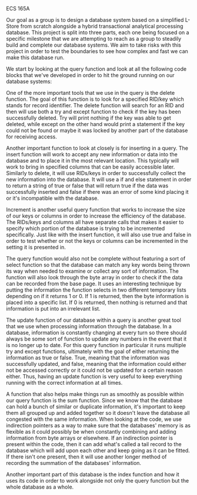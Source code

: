 ECS 165A 


Our goal as a group is to design a database system based on a simplified L-Store from scratch alongside a hybrid transactional analytical processing database. This project is split into three parts, each one being focused on a specific milestone that we are attempting to reach as a group to steadily build and complete our database systems. We aim to take risks with this project in order to test the boundaries to see how complex and fast we can make this database run.

We start by looking at the query function and look at all the following code blocks that we've developed in order to hit the ground running on our database systems:

One of the more important tools that we use in the query is the delete function. The goal of this function is to look for a specified RID/key which stands for record identifier. The delete function will search for an RID and then will use both a try and except function to check if the key has been successfully deleted. Try will print nothing if the key was able to get deleted, while except on the other hand would print a statement if the key could not be found or maybe it was locked by another part of the database for receiving access.

Another important function to look at closely is for inserting in a query. The insert function will work to accept any new information or data into the database and to place it in the most relevant location. This typically will work to bring in specified columns that can be easily accessible later. Similarly to delete, it will use RIDs/keys in order to successfully collect the new information into the database. It will use a if and else statement in order to return a string of true or false that will return true if the data was successfully inserted and false if there was an error of some kind placing it or it's incompatible with the database.

Increment is another useful query function that works to increase the size of our keys or columns in order to increase the efficiency of the database. The RIDs/keys and columns all have separate calls that makes it easier to specify which portion of the database is trying to be incremented specifically. Just like with the insert function, it will also use true and false in order to test whether or not the keys or columns can be incremented in the setting it is presented in.

The query function would also not be complete without featuring a sort of select function so that the database can match any key words being thrown its way when needed to examine or collect any sort of information. The function will also look through the byte array in order to check if the data can be recorded from the base page. It uses an interesting technique by putting the information the function selects in two different temporary lists depending on if it returns 1 or 0. If 1 is returned, then the byte information is placed into a specific list. If 0 is returned, then nothing is returned and that information is put into an irrelevant list.

The update function of our database within a query is another great tool that we use when processing information through the database. In a database, information is constantly changing at every turn so there should always be some sort of function to update any numbers in the event that it is no longer up to date. For this query function in particular it runs multiple try and except functions, ultimately with the goal of either returning the information as true or false. True, meaning that the information was successfully updated, and false, meaning that the information could either not be accessed correctly or it could not be updated for a certain reason either. Thus, having an update function is very useful to keep everything running with the correct information at all times.

A function that also helps make things run as smoothly as possible within our query function is the sum function. Since we know that the database can hold a bunch of similar or duplicate information, it's important to keep them all grouped up and added together so it doesn't leave the database all congested with the same information. When looking at the code, we use indirection pointers as a way to make sure that the databases' memory is as flexible as it could possibly be when constantly combining and adding information from byte arrays or elsewhere. If an indirection pointer is present within the code, then it can add what's called a tail record to the database which will add upon each other and keep going as it can be fitted. If there isn't one present, then it will use another longer method of recording the summation of the databases' information.

Another important part of this database is the index function and how it uses its code in order to work alongside not only the query function but the whole database as a whole.
